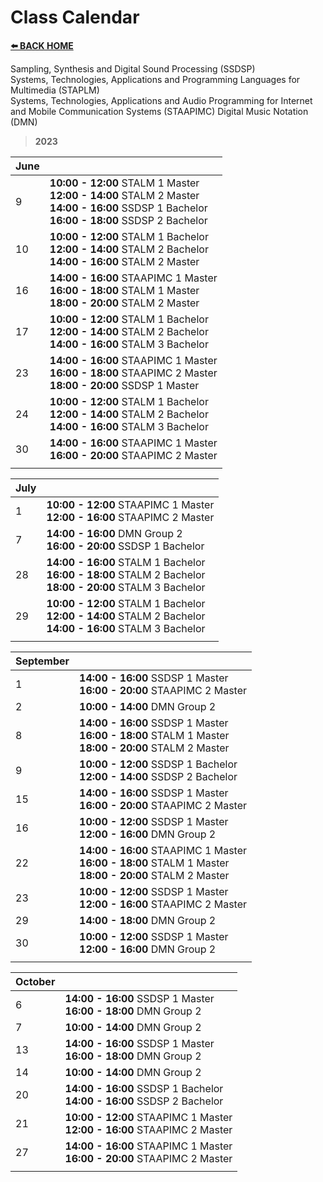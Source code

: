 # **Class Calendar**  

[**⬅️ BACK HOME**](/HOME.md)  

Sampling, Synthesis and Digital Sound Processing (SSDSP)  
Systems, Technologies, Applications and Programming Languages for Multimedia (STAPLM)  
Systems, Technologies, Applications and Audio Programming for Internet and Mobile Communication Systems (STAAPIMC) 
Digital Music Notation (DMN)


> **2023**  

|June||
|:---|:---|
|9 |**10:00 - 12:00** STALM 1 Master<br>**12:00 - 14:00** STALM 2 Master<br>**14:00 - 16:00** SSDSP 1 Bachelor<br>**16:00 - 18:00** SSDSP 2 Bachelor|
|10 |**10:00 - 12:00** STALM 1 Bachelor<br>**12:00 - 14:00** STALM 2 Bachelor<br>**14:00 - 16:00** STALM 2 Master|
|16|**14:00 - 16:00** STAAPIMC 1 Master<br>**16:00 - 18:00** STALM 1 Master<br>**18:00 - 20:00** STALM 2 Master|
|17|**10:00 - 12:00** STALM 1 Bachelor<br>**12:00 - 14:00** STALM 2 Bachelor<br>**14:00 - 16:00** STALM 3 Bachelor|
|23|**14:00 - 16:00** STAAPIMC 1 Master<br>**16:00 - 18:00** STAAPIMC 2 Master<br>**18:00 - 20:00** SSDSP 1 Master|
|24|**10:00 - 12:00** STALM 1 Bachelor<br>**12:00 - 14:00** STALM 2 Bachelor<br>**14:00 - 16:00** STALM 3 Bachelor|
|30|**14:00 - 16:00** STAAPIMC 1 Master<br>**16:00 - 20:00** STAAPIMC 2 Master|
|||


|July||
|:---|:---|
|1 |**10:00 - 12:00** STAAPIMC 1 Master<br>**12:00 - 16:00** STAAPIMC 2 Master|
|7 |**14:00 - 16:00** DMN Group 2<br>**16:00 - 20:00** SSDSP 1 Bachelor|
|28|**14:00 - 16:00** STALM 1 Bachelor<br>**16:00 - 18:00** STALM 2 Bachelor<br>**18:00 - 20:00** STALM 3 Bachelor|
|29|**10:00 - 12:00** STALM 1 Bachelor<br>**12:00 - 14:00** STALM 2 Bachelor<br>**14:00 - 16:00** STALM 3 Bachelor|
|||


|September||
|:---|:---|
|1|**14:00 - 16:00** SSDSP 1 Master<br>**16:00 - 20:00** STAAPIMC 2 Master|
|2|**10:00 - 14:00** DMN Group 2|
|8|**14:00 - 16:00** SSDSP 1 Master<br>**16:00 - 18:00** STALM 1 Master<br>**18:00 - 20:00** STALM 2 Master|
|9|**10:00 - 12:00** SSDSP 1 Bachelor<br>**12:00 - 14:00** SSDSP 2 Bachelor|
|15|**14:00 - 16:00** SSDSP 1 Master<br>**16:00 - 20:00** STAAPIMC 2 Master|
|16|**10:00 - 12:00** SSDSP 1 Master<br>**12:00 - 16:00** DMN Group 2|
|22|**14:00 - 16:00** STAAPIMC 1 Master<br>**16:00 - 18:00** STALM 1 Master<br>**18:00 - 20:00** STALM 2 Master|
|23|**10:00 - 12:00** SSDSP 1 Master<br>**12:00 - 16:00** STAAPIMC 2 Master|
|29|**14:00 - 18:00** DMN Group 2|
|30|**10:00 - 12:00** SSDSP 1 Master<br>**12:00 - 16:00** DMN Group 2|
|||

|October||
|:---|:---|
|6|**14:00 - 16:00** SSDSP 1 Master<br>**16:00 - 18:00** DMN Group 2|
|7|**10:00 - 14:00** DMN Group 2|
|13|**14:00 - 16:00** SSDSP 1 Master<br>**16:00 - 18:00** DMN Group 2|
|14|**10:00 - 14:00** DMN Group 2|
|20|**14:00 - 16:00** SSDSP 1 Bachelor<br>**14:00 - 16:00** SSDSP 2 Bachelor|
|21|**10:00 - 12:00** STAAPIMC 1 Master<br>**12:00 - 16:00** STAAPIMC 2 Master|
|27|**14:00 - 16:00** STAAPIMC 1 Master<br>**16:00 - 20:00** STAAPIMC 2 Master|
|||